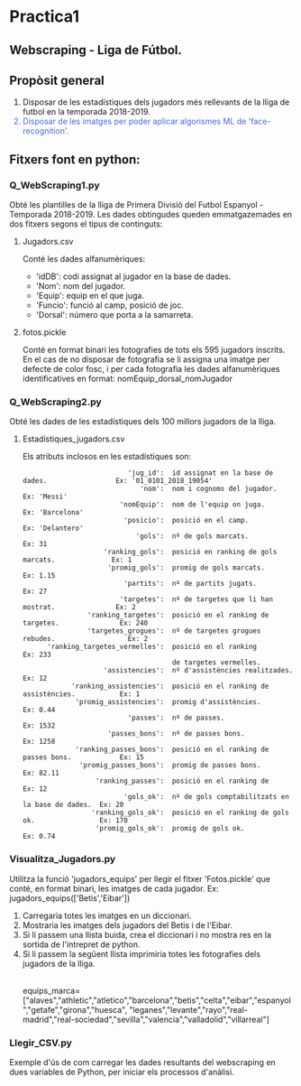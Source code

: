 # Practica1

## Webscraping - Liga de Fútbol.

## Propòsit general

<p>
<ol>
 <li style=" font-color:royalblue">Disposar de les estadístiques dels jugadors més rellevants de la lliga de futbol en la temporada 2018-2019.</li>
 <li style=" color:royalblue">Disposar de les imatges per poder aplicar algorismes ML de 'face-recognition'.</li>
</ol>
</p>

## Fitxers font en python:

### Q_WebScraping1.py
<p>
Obté les plantilles de la lliga de Primera Divisió del Futbol Espanyol - Temporada 2018-2019.
Les dades obtingudes queden emmatgazemades en dos fitxers segons el tipus de continguts:
<ol>
<li> Jugadors.csv</li>
<p>
  Conté les dades alfanumèriques:
 <ul>
  <li>'idDB':  codi assignat al jugador en la base de dades.</li>
  <li>'Nom':  nom del jugador.</li>
  <li>'Equip':  equip en el que juga.</li>
  <li>'Funcio':  funció al camp, posició de joc.</li>
    <li>'Dorsal':  número que porta a la samarreta.</li>
 </ul>
</p>  
<li> fotos.pickle</li>
<p>
    Conté en format binari les fotografies de tots els 595 jugadors inscrits. En el cas de no disposar de fotografia se li assigna una   imatge per defecte de color fosc, i per cada fotografia les dades alfanumèriques identificatives en format:
  nomEquip_dorsal_nomJugador
</p>
</ol>
</p>

### Q_WebScraping2.py
<p>
Obté les dades de les estadístiques dels 100 millors jugadors de la lliga.
<ol>

  <li> Estadístiques_jugadors.csv </li>

<p>
Els atributs inclosos en les estadístiques son:

                              'jug_id':  id assignat en la base de dades.                 Ex: '01_0101_2018_19054'
                                 'nom':  nom i cognoms del jugador.                       Ex: 'Messi'       
                            'nomEquip':  nom de l'equip on juga.                          Ex: 'Barcelona'
                             'posicio':  posició en el camp.                              Ex: 'Delantero'
                                'gols':  nº de gols marcats.                              Ex: 31
                        'ranking_gols':  posició en ranking de gols marcats.              Ex: 1
                         'promig_gols':  promig de gols marcats.                          Ex: 1.15
                             'partits':  nº de partits jugats.                            Ex: 27
                            'targetes':  nº de targetes que li han mostrat.               Ex: 2
                    'ranking_targetes':  posició en el ranking de targetes.               Ex: 240
                    'targetes_grogues':  nº de targetes grogues rebudes.                  Ex: 2
          'ranking_targetes_vermelles':  posició en el ranking                            Ex: 233
                                         de targetes vermelles.                           
                        'assistencies':  nº d'assistències realitzades.                   Ex: 12
                'ranking_assistencies':  posició en el ranking de assistències.           Ex: 1
                 'promig_assistencies':  promig d'assistències.                           Ex: 0.44
                              'passes':  nº de passes.                                    Ex: 1532
                         'passes_bons':  nº de passes bons.                               Ex: 1258
                 'ranking_passes_bons':  posició en el ranking de passes bons.            Ex: 15
                  'promig_passes_bons':  promig de passes bons.                           Ex: 82.11
                      'ranking_passes':  posició en el ranking de                         Ex: 12
                             'gols_ok':  nº de gols comptabilitzats en la base de dades.  Ex: 20
                     'ranking_gols_ok':  posició en el ranking de gols ok.                Ex: 170
                      'promig_gols_ok':  promig de gols ok.                               Ex: 0.74
  
</p>
</ol>
</p>

### Visualitza_Jugadors.py

<p>
  Utilitza la funció 'jugadors_equips' per llegir el fitxer 'Fotos.pickle' que conté, en format binari, les imatges de cada jugador.
  Ex:
        jugadors_equips(['Betis','Eibar'])  
 <ol>
  <li>Carregaria totes les imatges en un diccionari.</li>
  <li>Mostraria les imatges dels jugadors del Betis i de l'Eibar.</li>
  <li>Si li passem una llista buida, crea el diccionari i no mostra res en la sortida de l'intrepret de python.</li>
  <li>Si li passem la següent llista imprimiria totes les fotografies dels jugadors de la lliga.</li>
  <br>
  <p>
   equips_marca=["alaves","athletic","atletico","barcelona","betis","celta","eibar","espanyol","getafe","girona","huesca",
   "leganes","levante","rayo","real-madrid","real-sociedad","sevilla","valencia","valladolid","villarreal"]
  </p>
  </ol>
</p>

### Llegir_CSV.py
<p>
  Exemple d'ús de com carregar les dades resultants del webscraping en dues variables de Python, per iniciar els processos d'anàlisi.</p>

